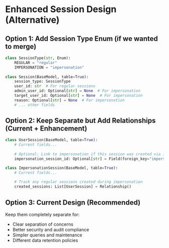 # Enhanced Session Design (Alternative)

## Option 1: Add Session Type Enum (if we wanted to merge)
```python
class SessionType(str, Enum):
    REGULAR = "regular"
    IMPERSONATION = "impersonation"
    
class Session(BaseModel, table=True):
    session_type: SessionType
    user_id: str  # For regular sessions
    admin_user_id: Optional[str] = None  # For impersonation
    target_user_id: Optional[str] = None  # For impersonation
    reason: Optional[str] = None  # For impersonation
    # ... other fields
```

## Option 2: Keep Separate but Add Relationships (Current + Enhancement)
```python
class UserSession(BaseModel, table=True):
    # Current fields...
    
    # Optional: Link to impersonation if this session was created via impersonation
    impersonation_session_id: Optional[str] = Field(foreign_key="impersonation_sessions.id")

class ImpersonationSession(BaseModel, table=True):
    # Current fields...
    
    # Track any regular sessions created during impersonation
    created_sessions: List[UserSession] = Relationship()
```

## Option 3: Current Design (Recommended)
Keep them completely separate for:
- Clear separation of concerns
- Better security and audit compliance  
- Simpler queries and maintenance
- Different data retention policies
